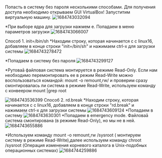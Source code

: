 Попасть в систему без пароля несколькими способами.
Для получения доступа необходимо открываем GUI VirtualBox! 
Запуститим виртуальную машину. 
![1684743032094](https://github.com/AlexanderSerg-jun/boot_system/assets/85576634/3c399f01-20e5-4af1-a790-1d1c9eddeba2)

*При выборе ядра для загрузки нажмем e. Попадаем в меню параметров загрузки
![1684743066007](https://github.com/AlexanderSerg-jun/boot_system/assets/85576634/80d97456-cb1c-4c25-8dd5-f99631bf97ce)


Способ 1. init=/bin/sh
*Находим строку, которая начинается с с linux16, добавляем в конце строки "init=/bin/sh" и нажимаем сtrl-x для загрузки  системы
![1684743278472](https://github.com/AlexanderSerg-jun/boot_system/assets/85576634/566dcdb8-c2d5-48d5-b95e-512127644b4f)

*Попадаем в систему без пароля
![1684743299127](https://github.com/AlexanderSerg-jun/boot_system/assets/85576634/c5e646c0-07d7-4e7b-a166-1733bd190e58)

*Рутоваā файловая система монтируется в режиме Read-Only. Если нам  необходимо перемонтировать ее в режим Read-Write можно воспользоваться командой: mount -o remount,rw/ и проверим сразу смонтировалась ли система в режиме Read-Write, используем команду c конвеером mount |grep root

![1684743536399](https://github.com/AlexanderSerg-jun/boot_system/assets/85576634/7ee78009-645a-4619-b00b-fcbd0adc1466)
 Способ 2. rd.break
 *Находим строку, которая начинается с с linux16, добавляем в конце строки "rd.break" и нажимаем сtrl-x для загрузки  системы
 ![1684743609124](https://github.com/AlexanderSerg-jun/boot_system/assets/85576634/b674f4f5-d733-427c-a812-e3240f7a035f)
 *Попадаем в систему
![1684743630301](https://github.com/AlexanderSerg-jun/boot_system/assets/85576634/dc94af0c-37ab-4742-b411-cbc34c2034cf)
*Попадаем в emergency mode. Файловаā система смонтирована (в режиме Read-Only), но мы не в ней.
![1684743655886](https://github.com/AlexanderSerg-jun/boot_system/assets/85576634/7011de62-2dcb-489e-9a08-258cab96340a)

*Используем команду mount -o remount,rw /sysroot ( монтируем систему в режиме Read-Write),далее используем команду chroot /sysroot (Операция изменения корневого каталога в Unix-подобных операционных системах)
![1684744259886](https://github.com/AlexanderSerg-jun/boot_system/assets/85576634/c88b6e5f-a057-4b2c-ac2f-4fd6e651ce52)
